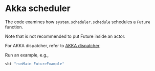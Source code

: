 # Akka scheduler
The code examines how `system.scheduler.schedule` schedules a `Future` function.

Note that is not recommended to put Future inside an actor.

For AKKA dispatcher, refer to [AKKA dispatcher](https://github.com/pengup/52-technologies-in-2016/tree/master/41-akka-dispatcher)

Run an example, e.g.,

```bash
sbt "runMain FutureExample"
```